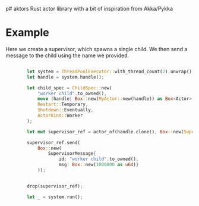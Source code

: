 p# aktors
Rust actor library with a bit of inspiration from Akka/Pykka


# Example

Here we create a supervisor, which spawns a single child. We then send a message to the child using the name
we provided.

```rust

        let system = ThreadPoolExecutor::with_thread_count(2).unwrap();
        let handle = system.handle();

        let child_spec = ChildSpec::new(
            "worker child".to_owned(),
            move |handle| Box::new(MyActor::new(handle)) as Box<Actor>,
            Restart::Temporary,
            Shutdown::Eventually,
            ActorKind::Worker
        );

        let mut supervisor_ref = actor_of(handle.clone(), Box::new(Supervisor::new(handle.clone(), vec![child_spec])) as Box<Actor>);

        supervisor_ref.send(
            Box::new(
                SupervisorMessage{
                    id: "worker child".to_owned(),
                    msg: Box::new(1000000 as u64)}
            ));


        drop(supervisor_ref);

        let _ = system.run();
```